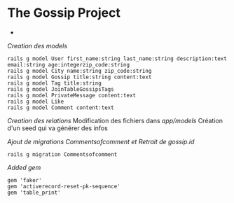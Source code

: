 # The Gossip Project

* 
_Creation des models_
```
rails g model User first_name:string last_name:string description:text email:string age:integerzip_code:string
rails g model City name:string zip_code:string
rails g model Gossip title:string content:text
rails g model Tag title:string
rails g model JoinTableGossipsTags
rails g model PrivateMessage content:text
rails g model Like
rails g model Comment content:text
```


_Creation des relations_
Modification des fichiers dans _app/models_
Création d'un seed qui va générer des infos

_Ajout de migrations Commentsofcomment et Retrait de gossip.id_
```
rails g migration Commentsofcomment 
```

_Added gem_
```
gem 'faker'
gem 'activerecord-reset-pk-sequence'
gem 'table_print'
```